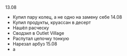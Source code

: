 13.08
- Купил пару колец, а не одно на замену себе
14.08
- Купил продукты, круассан в десерт
- Нашёл расческу
- Сводзил в Outlet Village
- Распутал цепочку тонкую
- Нарезал арбуз
15.08
- а